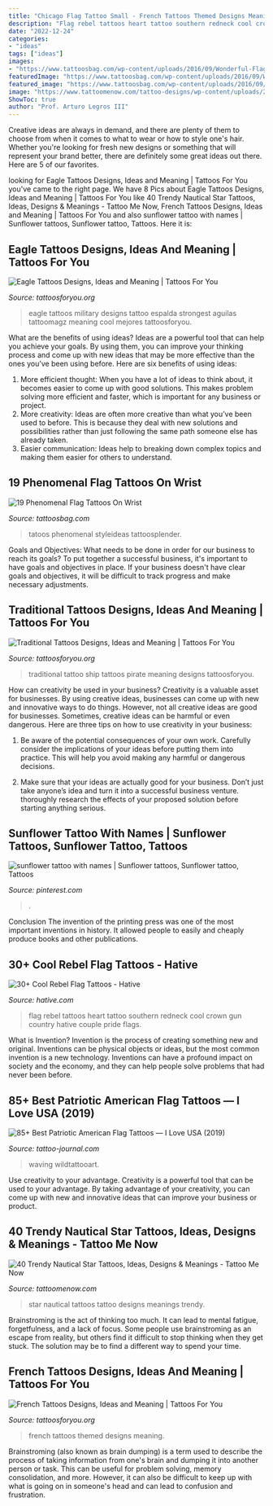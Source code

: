 ```yaml
---
title: "Chicago Flag Tattoo Small - French Tattoos Themed Designs Meaning"
description: "Flag rebel tattoos heart tattoo southern redneck cool crown gun country hative couple pride flags"
date: "2022-12-24"
categories:
- "ideas"
tags: ["ideas"]
images:
- "https://www.tattoosbag.com/wp-content/uploads/2016/09/Wonderful-Flag-Tattoo-On-Wrist-.jpg"
featuredImage: "https://www.tattoosbag.com/wp-content/uploads/2016/09/Wonderful-Flag-Tattoo-On-Wrist-.jpg"
featured_image: "https://www.tattoosbag.com/wp-content/uploads/2016/09/Wonderful-Flag-Tattoo-On-Wrist-.jpg"
image: "https://www.tattoomenow.com/tattoo-designs/wp-content/uploads/2020/04/nautical-star-tattoos-09.jpg"
ShowToc: true
author: "Prof. Arturo Legros III"
---
```



Creative ideas are always in demand, and there are plenty of them to choose from when it comes to what to wear or how to style one's hair. Whether you're looking for fresh new designs or something that will represent your brand better, there are definitely some great ideas out there. Here are 5 of our favorites.

	

		
looking for Eagle Tattoos Designs, Ideas and Meaning | Tattoos For You you've came to the right page. We have 8 Pics about Eagle Tattoos Designs, Ideas and Meaning | Tattoos For You like 40 Trendy Nautical Star Tattoos, Ideas, Designs &amp; Meanings - Tattoo Me Now, French Tattoos Designs, Ideas and Meaning | Tattoos For You and also sunflower tattoo with names | Sunflower tattoos, Sunflower tattoo, Tattoos. Here it is:
		
    
## Eagle Tattoos Designs, Ideas And Meaning | Tattoos For You

<img loading=lazy src="http://www.tattoosforyou.org/wp-content/uploads/2013/09/Eagle-Back-Tattoos.jpg" onerror="this.onerror=null;this.src='https://tse2.mm.bing.net/th?id=OIP.xHevlmit92FakIcn-gUO-QHaFj&amp;pid=15.1';" alt="Eagle Tattoos Designs, Ideas and Meaning | Tattoos For You">

_Source: tattoosforyou.org_

>eagle tattoos military designs tattoo espalda strongest aguilas tattoomagz meaning cool mejores tattoosforyou. 

	

What are the benefits of using ideas?
Ideas are a powerful tool that can help you achieve your goals. By using them, you can improve your thinking process and come up with new ideas that may be more effective than the ones you’ve been using before. Here are six benefits of using ideas: 
1. More efficient thought: When you have a lot of ideas to think about, it becomes easier to come up with good solutions. This makes problem solving more efficient and faster, which is important for any business or project. 
2. More creativity: Ideas are often more creative than what you’ve been used to before. This is because they deal with new solutions and possibilities rather than just following the same path someone else has already taken. 
3. Easier communication: Ideas help to breaking down complex topics and making them easier for others to understand.

    
## 19 Phenomenal Flag Tattoos On Wrist

<img loading=lazy src="https://www.tattoosbag.com/wp-content/uploads/2016/09/Wonderful-Flag-Tattoo-On-Wrist-.jpg" onerror="this.onerror=null;this.src='https://tse1.mm.bing.net/th?id=OIP.vf5vEmagNq2z3U1NPy8N1QHaFi&amp;pid=15.1';" alt="19 Phenomenal Flag Tattoos On Wrist">

_Source: tattoosbag.com_

>tatoos phenomenal styleideas tattoosplender. 

	

Goals and Objectives: What needs to be done in order for our business to reach its goals?
To put together a successful business, it's important to have goals and objectives in place. If your business doesn't have clear goals and objectives, it will be difficult to track progress and make necessary adjustments.

    
## Traditional Tattoos Designs, Ideas And Meaning | Tattoos For You

<img loading=lazy src="http://www.tattoosforyou.org/wp-content/uploads/2013/09/Traditional-Ship-Tattoo.jpg" onerror="this.onerror=null;this.src='https://tse3.mm.bing.net/th?id=OIP.z_lEfqfUC7QkJRApRMBdQQHaFj&amp;pid=15.1';" alt="Traditional Tattoos Designs, Ideas and Meaning | Tattoos For You">

_Source: tattoosforyou.org_

>traditional tattoo ship tattoos pirate meaning designs tattoosforyou. 

	

How can creativity be used in your business?
Creativity is a valuable asset for businesses. By using creative ideas, businesses can come up with new and innovative ways to do things. However, not all creative ideas are good for businesses. Sometimes, creative ideas can be harmful or even dangerous. Here are three tips on how to use creativity in your business: 
1) Be aware of the potential consequences of your own work. Carefully consider the implications of your ideas before putting them into practice. This will help you avoid making any harmful or dangerous decisions. 

2) Make sure that your ideas are actually good for your business. Don’t just take anyone’s idea and turn it into a successful business venture. thoroughly research the effects of your proposed solution before starting anything serious.

    
## Sunflower Tattoo With Names | Sunflower Tattoos, Sunflower Tattoo, Tattoos

<img loading=lazy src="https://i.pinimg.com/736x/41/f1/fb/41f1fb22d989fd85cf5ac4b20b2c282a.jpg" onerror="this.onerror=null;this.src='https://tse4.mm.bing.net/th?id=OIP.FNCvuDjTAieBrpNlRrOMBwHaJ3&amp;pid=15.1';" alt="sunflower tattoo with names | Sunflower tattoos, Sunflower tattoo, Tattoos">

_Source: pinterest.com_

>. 

	

Conclusion
The invention of the printing press was one of the most important inventions in history. It allowed people to easily and cheaply produce books and other publications.

    
## 30+ Cool Rebel Flag Tattoos - Hative

<img loading=lazy src="https://hative.com/wp-content/uploads/2014/04/rebel-flag-tattoos/3-rebel-flag-heart-with-crown.jpg" onerror="this.onerror=null;this.src='https://tse1.mm.bing.net/th?id=OIP.PLCLi42vPKJdgHu3riZhHgHaJ3&amp;pid=15.1';" alt="30+ Cool Rebel Flag Tattoos - Hative">

_Source: hative.com_

>flag rebel tattoos heart tattoo southern redneck cool crown gun country hative couple pride flags. 

	

What is Invention?
Invention is the process of creating something new and original. Inventions can be physical objects or ideas, but the most common invention is a new technology. Inventions can have a profound impact on society and the economy, and they can help people solve problems that had never been before.

    
## 85+ Best Patriotic American Flag Tattoos — I Love USA (2019)

<img loading=lazy src="https://tattoo-journal.com/wp-content/uploads/2016/12/American-Flag-Tattoo-68-650x650.jpg" onerror="this.onerror=null;this.src='https://tse1.mm.bing.net/th?id=OIP.iSrS9LMI-kbZbgoKAQqmugHaHa&amp;pid=15.1';" alt="85+ Best Patriotic American Flag Tattoos — I Love USA (2019)">

_Source: tattoo-journal.com_

>waving wildtattooart. 

	

Use creativity to your advantage.
Creativity is a powerful tool that can be used to your advantage. By taking advantage of your creativity, you can come up with new and innovative ideas that can improve your business or product.

    
## 40 Trendy Nautical Star Tattoos, Ideas, Designs &amp; Meanings - Tattoo Me Now

<img loading=lazy src="https://www.tattoomenow.com/tattoo-designs/wp-content/uploads/2020/04/nautical-star-tattoos-09.jpg" onerror="this.onerror=null;this.src='https://tse3.mm.bing.net/th?id=OIP.8hdaLCDqZRYMuA80gO-dUQAAAA&amp;pid=15.1';" alt="40 Trendy Nautical Star Tattoos, Ideas, Designs &amp; Meanings - Tattoo Me Now">

_Source: tattoomenow.com_

>star nautical tattoos tattoo designs meanings trendy. 

	

Brainstroming is the act of thinking too much. It can lead to mental fatigue, forgetfulness, and a lack of focus. Some people use brainstroming as an escape from reality, but others find it difficult to stop thinking when they get stuck. The solution may be to find a different way to spend your time.

    
## French Tattoos Designs, Ideas And Meaning | Tattoos For You

<img loading=lazy src="https://www.tattoosforyou.org/wp-content/uploads/2017/12/French-Themed-Tattoos.jpg" onerror="this.onerror=null;this.src='https://tse3.mm.bing.net/th?id=OIP.uDl56rAUyl9lwGHvY-AHNQHaLI&amp;pid=15.1';" alt="French Tattoos Designs, Ideas and Meaning | Tattoos For You">

_Source: tattoosforyou.org_

>french tattoos themed designs meaning. 

	

Brainstroming (also known as brain dumping) is a term used to describe the process of taking information from one's brain and dumping it into another person or task. This can be useful for problem solving, memory consolidation, and more. However, it can also be difficult to keep up with what is going on in someone's head and can lead to confusion and frustration.

